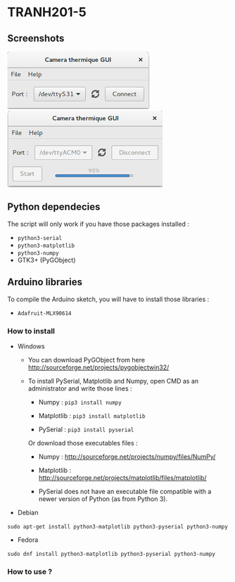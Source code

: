 # TRANH201-5

## Screenshots

![First start](Screenshots/gui.png) ![Working](Screenshots/gui_working.png)



## Python dependecies
The script will only work if you have those packages installed :
 - `python3-serial`
 - `python3-matplotlib`
 - `python3-numpy`
 - GTK3+ (PyGObject)
 

## Arduino libraries
To compile the Arduino sketch, you will have to install those libraries :
 - `Adafruit-MLX90614` 


### How to install 
- Windows
  * You can download PyGObject from here http://sourceforge.net/projects/pygobjectwin32/
  * To install PySerial, Matplotlib and Numpy, open CMD as an administrator and write those lines :
  
    * Numpy : `pip3 install numpy`
    
    * Matplotlib : `pip3 install matplotlib` 
    
    * PySerial : `pip3 install pyserial`
   
    Or download those executables files : 

      * Numpy : http://sourceforge.net/projects/numpy/files/NumPy/

      * Matplotlib : http://sourceforge.net/projects/matplotlib/files/matplotlib/ 

      * PySerial does not have an executable file compatible with a newer version of Python (as from Python 3).
- Debian

 `sudo apt-get install python3-matplotlib python3-pyserial python3-numpy`

- Fedora 

 `sudo dnf install python3-matplotlib python3-pyserial python3-numpy`


### How to use ?
